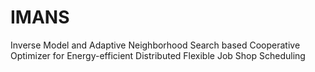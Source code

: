 # IMANS
Inverse Model and Adaptive Neighborhood Search based Cooperative Optimizer for Energy-efficient Distributed Flexible Job Shop Scheduling
